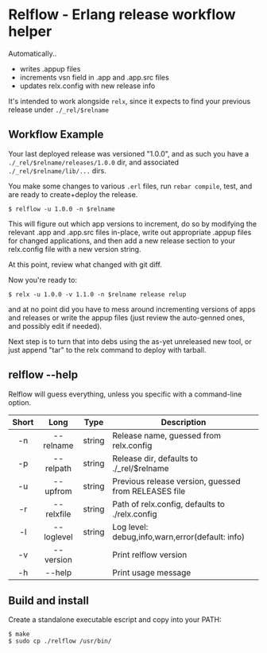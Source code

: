 # Relflow - Erlang release workflow helper

Automatically..

* writes .appup files
* increments vsn field in .app and .app.src files
* updates relx.config with new release info

It's intended to work alongside ````relx````, since it expects to find
your previous release under ````./_rel/$relname````

## Workflow Example

Your last deployed release was versioned "1.0.0", and as such you have a
````./_rel/$relname/releases/1.0.0```` dir, and associated
````./_rel/$relname/lib/...```` dirs.

You make some changes to various ````.erl```` files, run ````rebar
compile````, test, and are ready to create+deploy the release.

    $ relflow -u 1.0.0 -n $relname

This will figure out which app versions to increment, do so by modifying
the relevant .app and .app.src files in-place, write out appropriate
.appup files for changed applications, and then add a new release
section to your relx.config file with a new version string.

At this point, review what changed with git diff.

Now you're ready to:

    $ relx -u 1.0.0 -v 1.1.0 -n $relname release relup

and at no point did you have to mess around incrementing versions of
apps and releases or write the appup files (just review the auto-genned
ones, and possibly edit if needed).

Next step is to turn that into debs using the as-yet unreleased new
tool, or just append "tar" to the relx command to deploy with tarball.

## relflow --help

Relflow will guess everything, unless you specific with a command-line
option.

| Short | Long         | Type    | Description                                            |
|:-----:|:------------:|:-------:|--------------------------------------------------------|
| -n    | --relname    | string  | Release name, guessed from relx.config                 |
| -p    | --relpath    | string  | Release dir, defaults to ./_rel/$relname               |
| -u    | --upfrom     | string  | Previous release version, guessed from RELEASES file   |
| -r    | --relxfile   | string  | Path of relx.config, defaults to ./relx.config         |
| -l    | --loglevel   | string  | Log level: debug,info,warn,error(default: info)        |
| -v    | --version    |         | Print relflow version                                  |
| -h    | --help       |         | Print usage message                                    |


## Build and install

Create a standalone executable escript and copy into your PATH:

    $ make
    $ sudo cp ./relflow /usr/bin/

